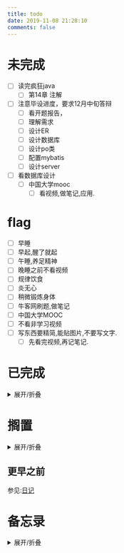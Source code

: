 ```yaml
---
title: todo
date: 2019-11-08 21:28:10
comments: false
---
```


# 未完成
- [ ] 读完疯狂java
  - [ ] 第14章 注解
- [ ] 注意毕设进度，要求12月中旬答辩
    - [ ] 看开题报告，
    - [ ] 理解需求
    - [ ] 设计ER
    - [ ] 设计数据库
    - [ ] 设计po类
    - [ ] 配置mybatis
    - [ ] 设计server
- [ ] 看数据库设计
    - [ ] 中国大学mooc
      - [ ] 看视频,做笔记,应用.

# flag
- [ ] 早睡
- [ ] 早起,醒了就起
- [ ] 午睡,养足精神
- [ ] 晚睡之前不看视频
- [ ] 规律饮食
- [ ] 炎无心
- [ ] 稍微锻炼身体
- [ ] 牛客网刷题,做笔记
- [ ] 中国大学MOOC
- [ ] 不看非学习视频
- [ ] 写东西要精简,能贴图片,不要写文字.
    - [ ] 先看完视频,再记笔记.

<!--
## 2020年03月01日
- 脸关节好了,12:57:55
- 膝盖还疼,12:59:05
- 鼻子上火,13:04:55
- 撞门帘15:06:12

## 2020年02月24日
- 脸关节疼,吃饭的时候疼

## 2020年02月22日
- 右手手臂,里面疼,像是风湿骨痛那种(14:43:05),没有好00:17:33
- 膝盖疼,没有好00:17:42

## 2020年02月21日
- 关窗户的时候,手挂到窗户了,红了

## 2020年02月20日
- 右腿大腿疼,右腿膝盖关节疼(23:44:13)

## 2020年02月18日
- 摔倒,脚崴，东西砸脚上。(15:37)
  - 左腿疼

## 2020年02月04日
- 姨妈第一天
  - 还有一天疼(2020年02月06日)

## 2020年02月05日
- 缝制坐垫的时候被针扎到右手拇指
  - 不疼了(2020年02月06日)

## 2020年02月11日
- 搬石头,砸到脚,现在不疼了(00:07:08)

## 2020年02月13日
- 锻炼腰疼
- 凶豆,还没好(22:30:12)
- 热水袋水溅脸上,还没好,护肤了22:30:34
- 手脱皮,干裂
-->

# 已完成
<details><summary>展开/折叠</summary>

## 2020年03月04日
- 炒饭吃,热水
- [ ] 记得问,辅导员,为什么课程没有删除掉
- [ ] 写代码:章节作为一级标题,小节作为二级标题

## 2020年03月03日
- 炒饭吃,热水,洗碗
- 写代码:修复FM生成网站目录时,排序错误的问题
  - 修复章节排序错误:先判断是否是章节目录,如果是的话则进行排序,然后再生成目录对应的链接
  - 修复小节排序错误:看判断是否是小节目录,如果是的话则进行排序,然后再生成小节对应的链接
- 看书:复习第8章集合相关的内容
- 看新闻,长见识


## 2020年02月28日
- 看新闻,看视频
- 看书疯狂java讲义第4版,看完第12章了,
  - 看完第18章之前剩下的内容

## 2020年02月27日
- 看视频,看新闻
- 下载推特,试用推特
- 菜园浇水锻炼身体

## 2020年02月26日
- 看视频,看新闻
- 逛YouTube
- 菜园浇水锻炼身体


## 2020年02月25日
- 制作过滤器:将饮料瓶割成漏斗,然后在瓶口加上多层棉布
- 制作水壶:在玻璃瓶上绑上竹子完成的把手
- 看书,疯狂java讲义第4版
- 看视频,张见识

## 2020年02月24日
- 看书疯狂java讲义第4版
- 剪头发
- 看视频,看新闻
- 看书疯狂java讲义第4版
- 写代码:`m api p2u`命令(将英文逗号分隔的各个参数值,转成markdown无序列表)

## 2020年02月23日
- 查看免修课程
- 蓝天宝家吃饭
- 上山锤石头
- 看书疯狂java讲义第4版


## 2020年02月22日
- 填写免修申请表
- 查看毕设系统
- 修墓地

## 2020年02月21日
- 到四哥家里做竹筒饭
- 锯竹子,想做个挂衣服的架子,太过复杂,失败了
  - 最后直接把一根竹竿,钉在卫生间上的长椅子,这样就可以挂衣服了
- 看视频,长见识
- 模拟器中更新软件

## 2020年02月20日
- 看视频,长见识

## 2020年02月19日
- 看视频,长见识

## 2020年02月18日
- 看视频,长见识

## 2020年02月17日
- 看视频,长见识

## 2020年02月16日
- 看视频,长见识

## 2020年02月15日
- 看书:疯狂`java`第4版,快看完12.9了(15:20:14)
- 累了睡觉
- 断电了
- 吃饭
- 写代码:
  - 将`file`命令从`Commands`模块中提取出来作为单独的模块,这样后面好维护
  - 精简`Files`模块代码,增强`file`命令功能:
    - [x] 可以通过剪贴板或者命令行参数传递要转码的文件的路径
    - [x] 可以在cmd中对当前目录下的所有文件进行转码
    - [x] 可以对给定的文件或目录的绝对路径进行转码


</details>

# 搁置
<details><summary>展开/折叠</summary>

- [ ] 了解java新的日期时间API的使用  https://m.jb51.net/article/110245.htm
  - [ ] 使用在自定义程序上
- [ ] 下个月关闭,移动网盘,6个月视频会员自动取消
- [ ] 日期时间API https://www.cnblogs.com/liqiangchn/p/11974355.html
- [ ] Navicat画ER图.
    - [ ] 根据E-R图生成表
- [ ] 写使用Gitalk评论系统的文档.
- [x] ubuntu中安装软件
    - [ ] 安装Mysql
    - [ ] 安装Navicat.
- [ ] 有空了解一下
- [ ] [了解开源协议](https://blog.51cto.com/holison/1930805)
- [ ] [tar命令](https://jingyan.baidu.com/article/5553fa8292599665a23934bd.html)
- [ ] [955公司](https://mp.weixin.qq.com/s/TQb2ZmW9lQzxd6YyksNagg)
- [ ] 996ICU
- [ ] 你没有什么想对我说的吗
- [ ] vue
- [ ] SpringBoot
- [ ] redis
- [ ] queryselectorAll
- [ ] Junit
- [ ] 设计模式
- [ ] 漫画算法——小灰的算法之旅
- [ ] [排序算法总结](https://mp.weixin.qq.com/s/teOGQlslb6aP4AQrx7TTzA)
- [ ] 微信订阅号开发
- [ ] https://mp.weixin.qq.com/s/D5oeGq_cbsH4I5tC5jbkhA
- [ ] https://mp.weixin.qq.com/s/u7DKOlnSPgivPW6hnOj85A
- [ ] 车票退票价格计算
- [ ] 项目实战[](https://mp.weixin.qq.com/s/n3buAILSMumjEoPfO1UgBA)
- [ ] 数字图像处理
- [ ] 使用Java NIO重写工具类.
  - [ ] 熟悉Files方法,Paths方法.
  - [ ] 使用Callable接口重写文字识别接口,使用线程的返回值.
- [ ] https://mp.weixin.qq.com/s/I3IMA8NqfXpdOO2v5jgLjg
- [ ] 移动八元套餐，https://m.weibo.cn/detail/4459481892968407
- [ ] 浙江省图书馆终身免费知网查询
- [ ] https://m.weibo.cn/detail/4468159081716065
- [ ] https://m.weibo.cn/detail/4468555972343590
- [ ] https://m.weibo.cn/detail/4468564281453033
- [ ] https://m.weibo.cn/detail/4470083533900058
- [ ] 联系老师开题报告

</details>

## 更早之前
参见:[日记](/categories/日记/)

</details>

# 备忘录
<details><summary>展开/折叠</summary>

## 2020年寒假的宿舍安排
- [媳妇寒假](http://www.njust.edu.cn/3719/list.htm):**2020年1月18日-2020年2月23日**

</details>
